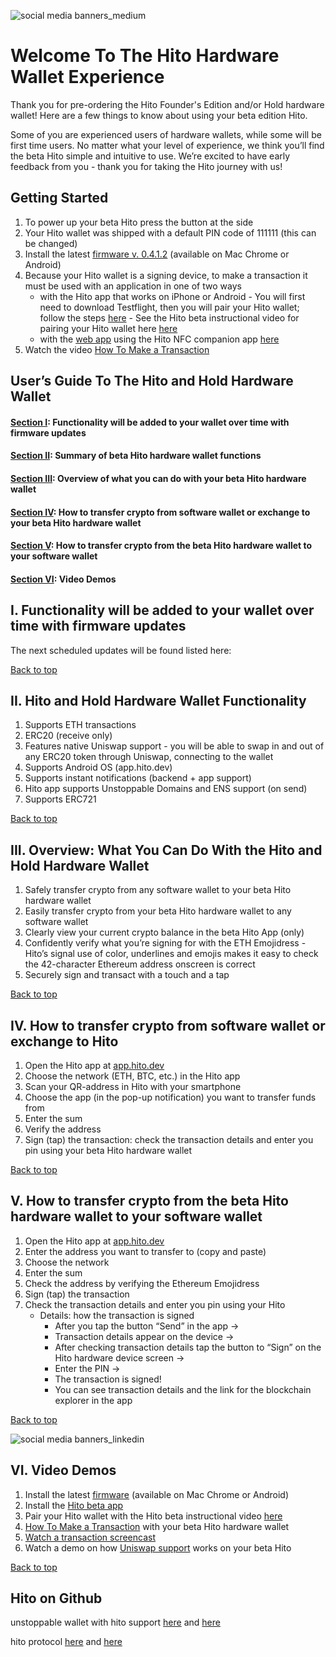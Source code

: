 ![social media banners_medium](https://user-images.githubusercontent.com/41199341/210452310-6285d50b-922f-4ee3-83cb-2918e2681533.png)


# Welcome To The Hito Hardware Wallet Experience #
Thank you for pre-ordering the Hito Founder's Edition and/or Hold hardware wallet! Here are a few things to know about using your beta edition Hito.

Some of you are experienced users of hardware wallets, while some will be first time users. No matter what your level of experience, we think you’ll find the beta Hito simple and intuitive to use. We’re excited to have early feedback from you -  thank you for taking the Hito journey with us!

## Getting Started ##
1. To power up your beta Hito press the button at the side
4. Your Hito wallet was shipped with a default PIN code of 111111 (this can be changed)
5. Install the latest [firmware v. 0.4.1.2](https://fota.hito.xyz) (available on Mac Chrome or Android)
6. Because your Hito wallet is a signing device, to make a transaction it must be used with an application in one of two ways
      - with the Hito app that works on iPhone or Android
            - You will first need to download Testflight, then you will pair your Hito wallet; follow the steps [here](https://testflight.apple.com/join/0fOZD2hD)
            - See the Hito beta instructional video for pairing your Hito wallet here [here](https://youtube.com/shorts/pHPlrf77LZs)
      - with the [web app](app.hito.dev) using the Hito NFC companion app [here](https://testflight.apple.com/join/kDWUnQGq)
8. Watch the video [How To Make a Transaction](https://youtube.com/shorts/eQMrfLVqmuE)


## User’s Guide To The Hito and Hold Hardware Wallet ##

#### [Section I](https://github.com/hito-xyz/docs/tree/main/Hito%20User's%20Guide#i--functionality-will-be-added-to-your-wallet-over-time-with-firmware-updates): Functionality will be added to your wallet over time with firmware updates ####
#### [Section II](https://github.com/hito-xyz/docs/edit/main/Hito%20User's%20Guide/README.md#ii-beta-hito-hardware-wallet-functionality): Summary of beta Hito hardware wallet functions ####
#### [Section III](https://github.com/hito-xyz/docs/edit/main/Hito%20User's%20Guide/README.md#iii-overview-what-you-can-do-with-the-beta-hito-hardware-wallet): Overview of what you can do with your beta Hito hardware wallet ####
#### [Section IV](https://github.com/hito-xyz/docs/edit/main/Hito%20User's%20Guide/README.md#v-how-to-transfer-crypto-from-the-beta-hito-hardware-wallet-to-your-software-wallet): How to transfer crypto from software wallet or exchange to your beta Hito hardware wallet ####
#### [Section V](https://github.com/hito-xyz/docs/edit/main/Hito%20User's%20Guide/README.md#v-how-to-transfer-crypto-from-the-beta-hito-hardware-wallet-to-your-software-wallet): How to  transfer crypto from the beta Hito hardware wallet to your software wallet ####
#### [Section VI](https://github.com/hito-xyz/docs/edit/main/Hito%20User's%20Guide/README.md#vi--video-demos): Video Demos


## I.  Functionality will be added to your wallet over time with firmware updates ## 
The next scheduled updates will be found listed here: 
     
 


[Back to top](https://github.com/hito-xyz/docs/edit/main/Hito%20User's%20Guide/README.md#users-guide-to-your-beta-hito-hardware-wallet)


## II.  Hito and Hold Hardware Wallet Functionality ##

1. Supports ETH transactions
2. ERC20 (receive only)
3. Features native Uniswap support - you will be able to swap in and out of any ERC20 token through Uniswap, connecting to the wallet
4. Supports Android OS (app.hito.dev)
5. Supports instant notifications (backend + app support)
6. Hito app supports Unstoppable Domains and ENS support (on send) 
7. Supports ERC721 

[Back to top](https://github.com/hito-xyz/docs/edit/main/Hito%20User's%20Guide/README.md#users-guide-to-your-beta-hito-hardware-wallet)


## III.  Overview: What You Can Do With the Hito and Hold Hardware Wallet ##

1. Safely transfer crypto from any software wallet to your beta Hito hardware wallet
2. Easily transfer crypto from your beta Hito hardware wallet to any software wallet
3. Clearly view your current crypto balance in the beta Hito App (only)
4. Confidently verify what you’re signing for with the ETH Emojidress -  Hito’s signal use of color, underlines and emojis makes it easy to check the 42-character Ethereum address onscreen is correct 
5. Securely  sign and transact with a touch and a tap

[Back to top](https://github.com/hito-xyz/docs/edit/main/Hito%20User's%20Guide/README.md#users-guide-to-your-beta-hito-hardware-wallet)


## IV. 	How to transfer crypto from software wallet or exchange to Hito ##

1. Open the Hito app at [app.hito.dev](https://app.hito.dev/)
2. Choose the network (ETH, BTC, etc.) in the Hito app
3. Scan your QR-address in Hito with your smartphone
4. Choose the app (in the pop-up notification) you want to transfer funds from
5. Enter the sum 
6. Verify the address 
7. Sign (tap) the transaction: check the transaction details and enter you pin using your beta Hito hardware wallet

[Back to top](https://github.com/hito-xyz/docs/edit/main/Hito%20User's%20Guide/README.md#users-guide-to-your-beta-hito-hardware-wallet)


## V. 	How to transfer crypto from the beta Hito hardware wallet to your software wallet ## 

1. Open the Hito app at [app.hito.dev](https://app.hito.dev/)
2. Enter the address you want to transfer to (copy and paste)
3. Choose the network
4. Enter the sum
5. Check the address by verifying the Ethereum Emojidress
6. Sign (tap) the transaction
7. Check the transaction details and enter you pin using your Hito
   - Details: how the transaction is signed
     - After you tap the button “Send” in the app →
     - Transaction details appear on the device →
     - After checking transaction details tap the button to “Sign” on the Hito hardware device screen → 
     - Enter the PIN → 
     - The transaction is signed!
     - You can see transaction details and the link for the blockchain explorer in the app

[Back to top](https://github.com/hito-xyz/docs/edit/main/Hito%20User's%20Guide/README.md#users-guide-to-your-beta-hito-hardware-wallet)

![social media banners_linkedin](https://user-images.githubusercontent.com/41199341/210452599-a365bd03-ecae-4654-b479-7543dea251cd.png)

## VI.  Video Demos ##

1. Install the latest [firmware](https://fota.hito.xyz) (available on Mac Chrome or Android)
2. Install the [Hito beta app](https://youtube.com/shorts/LYANqj3g4SY)
3. Pair your Hito wallet with the Hito beta instructional video [here](https://youtube.com/shorts/pHPlrf77LZs)
4. [How To Make a Transaction](https://youtube.com/shorts/eQMrfLVqmuE) with your beta Hito hardware wallet
5. [Watch a transaction screencast](https://youtu.be/oA9JYdlF1rY) 
6. Watch a demo on how [Uniswap support](https://youtu.be/E--A4ZzqO3ohttps://youtu.be/E--A4ZzqO3o) works on your beta Hito 


[Back to top](https://github.com/hito-xyz/docs/edit/main/Hito%20User's%20Guide/README.md#users-guide-to-your-beta-hito-hardware-wallet)

## Hito on Github ##
 
unstoppable wallet with hito support [here](https://github.com/mishabunte/unstoppable-wallet-android) and [here](https://github.com/mishabunte/unstoppable-wallet-ios)

hito protocol [here](https://github.com/mishabunte/hito-link) and [here](https://github.com/mishabunte/hito-link-near)

